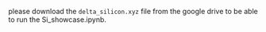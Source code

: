 please download the `delta_silicon.xyz` file from the google drive to be able to run the Si_showcase.ipynb.